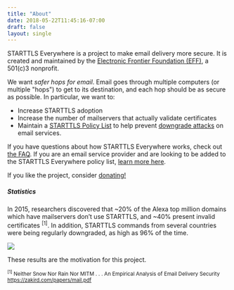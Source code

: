 ```yaml
---
title: "About"
date: 2018-05-22T11:45:16-07:00
draft: false
layout: single
---
```

STARTTLS Everywhere is a project to make email delivery more secure. It is created and maintained by the [Electronic Frontier Foundation (EFF)](https://www.eff.org), a 501\(c\)3 nonprofit.

We want *safer hops for email*.  Email goes through multiple computers (or multiple "hops") to get to its destination, and each hop should be as secure as possible. In particular, we want to:

 * Increase STARTTLS adoption
 * Increase the number of mailservers that actually validate certificates
 * Maintain a [STARTTLS Policy List](/policy-list) to help prevent [downgrade attacks](/faq#insecure) on email services.

If you have questions about how STARTTLS Everywhere works, check out [the FAQ](/faq). If you are an email service provider and are looking to be added to the STARTTLS Everywhere policy list, [learn more here](/policy-list).

If you like the project, consider [donating!](https://supporters.eff.org/donate/)

<h5>Statistics</h5>

In 2015, researchers discovered that ~20% of the Alexa top million domains which have mailservers don’t use STARTTLS, and ~40% present invalid certificates <sup>[1]</sup>. In addition, STARTTLS commands from several countries were being regularly downgraded, as high as 96% of the time.

<img src="/images/about-stats.png">

These results are the motivation for this project.

<small><sup>[1]</sup> Neither Snow Nor Rain Nor MITM . . . An Empirical Analysis of Email Delivery Security https://zakird.com/papers/mail.pdf</small>
